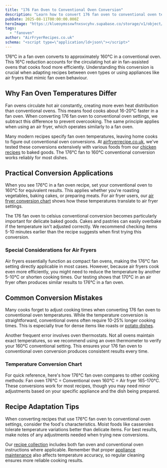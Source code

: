 ```yaml
---
title: "176 Fan Oven to Conventional Oven Conversion"
description: "Learn how to convert 176 fan oven to conventional oven temps perfectly for air fryers and baking with our easy temperature guide."
pubDate: 2025-08-11T00:00:00.000Z
heroImage: "https://klueoymssxwfnxsvcyhv.supabase.co/storage/v1/object/public/md/176-fan-oven-to-conventional-oven-conversion-437cc4aa.png"
tags:
  - "fanoven"
author: "AirFryerRecipes.co.uk"
schema: "<script type=\"application/ld+json\"></script>"
---
```


<p>176°C in a fan oven converts to approximately 160°C in a conventional oven. This 16°C reduction accounts for the circulating hot air in fan-assisted ovens that cooks food more efficiently. Understanding this conversion is crucial when adapting recipes between oven types or using appliances like air fryers that mimic fan oven behaviour.</p>

<h2>Why Fan Oven Temperatures Differ</h2>
<p>Fan ovens circulate hot air constantly, creating more even heat distribution than conventional ovens. This means food cooks about 16-20°C faster in a fan oven. When converting 176 fan oven to conventional oven settings, we subtract this difference to prevent overcooking. The same principle applies when using an air fryer, which operates similarly to a fan oven.</p>
<p>Many modern recipes specify fan oven temperatures, leaving home cooks to figure out conventional oven conversions. At <a href=https://www.airfryerrecipe.co.uk>airfryerrecipe.co.uk</a>, we've tested these conversions extensively with various foods from our <a href=https://www.airfryerrecipe.co.uk/recipe-category/chicken>chicken recipes</a> to baked goods. The 176°C fan to 160°C conventional conversion works reliably for most dishes.</p>

<h2>Practical Conversion Applications</h2>
<p>When you see 176°C in a fan oven recipe, set your conventional oven to 160°C for equivalent results. This applies whether you're roasting vegetables, baking cakes, or preparing meats. For air fryer users, our <a href=https://www.airfryerrecipe.co.uk/air-fryer-conversion-chart>air fryer conversion chart</a> shows how these temperatures translate to air fryer settings.</p>
<p>The 176 fan oven to celsius conventional conversion becomes particularly important for delicate baked goods. Cakes and pastries can easily overbake if the temperature isn't adjusted correctly. We recommend checking items 5-10 minutes earlier than the recipe suggests when first trying this conversion.</p>

<h3>Special Considerations for Air Fryers</h3>
<p>Air fryers essentially function as compact fan ovens, making the 176°C fan setting directly applicable in most cases. However, because air fryers cook even more efficiently, you might need to reduce the temperature by another 5-10°C or shorten cooking times. Our testing shows that 170°C in an air fryer often produces similar results to 176°C in a fan oven.</p>

<h2>Common Conversion Mistakes</h2>
<p>Many cooks forget to adjust cooking times when converting 176 fan oven to conventional oven temperatures. While the temperature conversion is straightforward, conventional ovens often require 10-25% longer cooking times. This is especially true for dense items like roasts or <a href=https://www.airfryerrecipe.co.uk/recipe-category/potatoes>potato dishes</a>.</p>
<p>Another frequent error involves oven thermostats. Not all ovens maintain exact temperatures, so we recommend using an oven thermometer to verify your 160°C conventional setting. This ensures your 176 fan oven to conventional oven conversion produces consistent results every time.</p>

<h3>Temperature Conversion Chart</h3>
<p>For quick reference, here's how 176°C fan oven compares to other cooking methods: Fan oven 176°C = Conventional oven 160°C = Air fryer 165-170°C. These conversions work for most recipes, though you may need minor adjustments based on your specific appliance and the dish being prepared.</p>

<h2>Recipe Adaptation Tips</h2>
<p>When converting recipes that use 176°C fan oven to conventional oven settings, consider the food's characteristics. Moist foods like casseroles tolerate temperature variations better than delicate items. For best results, make notes of any adjustments needed when trying new conversions.</p>
<p>Our <a href=https://www.airfryerrecipe.co.uk/recipes>recipe collection</a> includes both fan oven and conventional oven instructions where applicable. Remember that proper <a href=https://www.airfryerrecipe.co.uk/air-fryer-cleaner>appliance maintenance</a> also affects temperature accuracy, so regular cleaning ensures more reliable cooking results.</p>